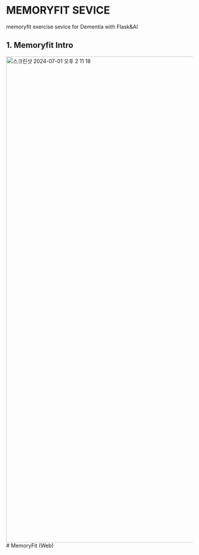 # MEMORYFIT SEVICE

memoryfit exercise sevice for Dementia with Flask&AI 


## 1. Memoryfit Intro
<img width="1314" alt="스크린샷 2024-07-01 오후 2 11 18" src="https://github.com/SongGaHyeon/memoryfit_Backend_AI/assets/81414118/05adbdb8-2f45-4449-8acc-7cbe6254c73c"># MemoryFit (Web)

